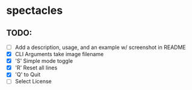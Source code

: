 # spectacles

## TODO:
- [ ] Add a description, usage, and an example w/ screenshot in README
- [x] CLI Arguments take image filename
- [x] 'S' Simple mode toggle
- [x] 'R' Reset all lines
- [x] 'Q' to Quit
- [ ] Select License
